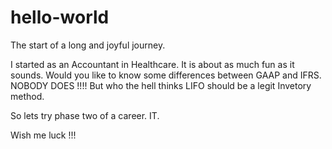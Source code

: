 # hello-world
The start of a long and joyful journey.

I started as an Accountant in Healthcare.  It is about as much fun as it sounds.  Would you like to know some differences between GAAP and IFRS.  NOBODY DOES !!!!  But who the hell thinks LIFO should be a legit Invetory method.

So lets try phase two of a career.  IT.

Wish me luck !!!
